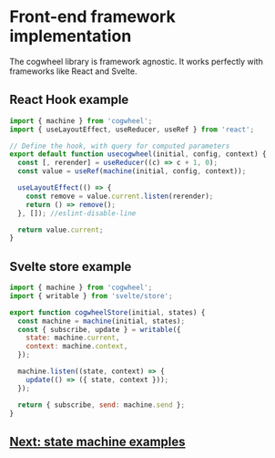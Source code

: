 # Front-end framework implementation

The cogwheel library is framework agnostic. It works perfectly with frameworks like React and Svelte.

## React Hook example

```js
import { machine } from 'cogwheel';
import { useLayoutEffect, useReducer, useRef } from 'react';

// Define the hook, with query for computed parameters
export default function usecogwheel(initial, config, context) {
  const [, rerender] = useReducer((c) => c + 1, 0);
  const value = useRef(machine(initial, config, context));

  useLayoutEffect(() => {
    const remove = value.current.listen(rerender);
    return () => remove();
  }, []); //eslint-disable-line

  return value.current;
}
```

## Svelte store example

```js
import { machine } from 'cogwheel';
import { writable } from 'svelte/store';

export function cogwheelStore(initial, states) {
  const machine = machine(initial, states);
  const { subscribe, update } = writable({
    state: machine.current,
    context: machine.context,
  });

  machine.listen((state, context) => {
    update(() => ({ state, context }));
  });

  return { subscribe, send: machine.send };
}
```

## [Next: state machine examples](./examples.md)
